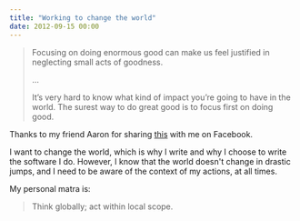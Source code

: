```yaml
---
title: "Working to change the world"
date: 2012-09-15 00:00
---
```


<import><blockquote>
  <p>Focusing on doing enormous good can make us feel justified in neglecting small acts of goodness.</p>
  
  <p>...</p>
  
  <p>It’s very hard to know what kind of impact you’re going to have in the world. The surest way to do great good is to focus first on doing good.</p>
</blockquote>

<p>Thanks to my friend Aaron for sharing <a href="http://www.johndcook.com/blog/2012/09/15/working-to-change-the-world/">this</a> with me on Facebook. </p>

<p>I want to change the world, which is why I write and why I choose to write the software I do. However, I know that the world doesn't change in drastic jumps, and I need to be aware of the context of my actions, at all times. </p>

<p>My personal matra is:</p>

<blockquote>
  <p>Think globally; act within local scope.</p>
</blockquote></import>

<!-- more -->

